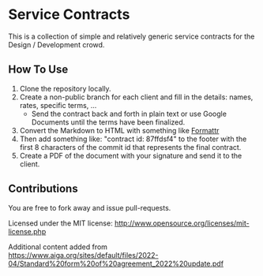 # Service Contracts
This is a collection of simple and relatively generic service contracts
for the Design / Development crowd.

## How To Use
1. Clone the repository locally.
2. Create a non-public branch for each client and fill in the details: names,
rates, specific terms, ...
	* Send the contract back and forth in plain text or use Google Documents
	  until the terms have been finalized.
3. Convert the Markdown to HTML with something like [Formattr](http://formattr.heroku.com)
4. Then add something like: "contract id: 87ffdsf4" to the footer with the
	 first 8 characters of the commit id that represents the final contract.
5. Create a PDF of the document with your signature and send it to the client.

## Contributions
You are free to fork away and issue pull-requests.


Licensed under the MIT license: http://www.opensource.org/licenses/mit-license.php

Additional content added from https://www.aiga.org/sites/default/files/2022-04/Standard%20form%20of%20agreement_2022%20update.pdf
